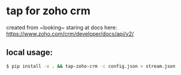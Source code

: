 # tap for zoho crm

created from ~looking~ staring at docs here: https://www.zoho.com/crm/developer/docs/api/v2/

## local usage:

```bash
$ pip install -e . && tap-zoho-crm -c config.json > stream.json
```

